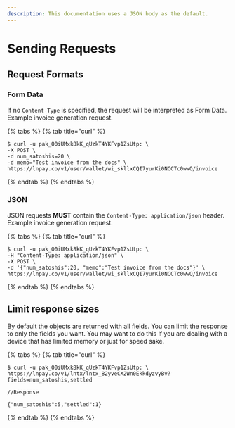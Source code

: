 ```yaml
---
description: This documentation uses a JSON body as the default.
---
```


# Sending Requests

## Request Formats

### Form Data

If no `Content-Type` is specified, the request will be interpreted as Form Data. Example invoice generation request.

{% tabs %}
{% tab title="curl" %}
```text
$ curl -u pak_O0iUMxk8kK_qUzkT4YKFvp1ZsUtp: \
-X POST \
-d num_satoshis=20 \
-d memo="Test invoice from the docs" \
https://lnpay.co/v1/user/wallet/wi_skllxCQI7yurKi0NCCTc0wwO/invoice
```
{% endtab %}
{% endtabs %}

### JSON

JSON requests **MUST** contain the `Content-Type: application/json` header. Example invoice generation request. 

{% tabs %}
{% tab title="curl" %}
```text
$ curl -u pak_O0iUMxk8kK_qUzkT4YKFvp1ZsUtp: \
-H "Content-Type: application/json" \
-X POST \
-d '{"num_satoshis":20, "memo":"Test invoice from the docs"}' \
https://lnpay.co/v1/user/wallet/wi_skllxCQI7yurKi0NCCTc0wwO/invoice
```
{% endtab %}
{% endtabs %}

## Limit response sizes

By default the objects are returned with all fields. You can limit the response to only the fields you want. You may want to do this if you are dealing with a device that has limited memory or just for speed sake.

{% tabs %}
{% tab title="curl" %}
```text
$ curl -u pak_O0iUMxk8kK_qUzkT4YKFvp1ZsUtp: \
https://lnpay.co/v1/lntx/lntx_82yveCX2Wn0EkkdyzvyBv?fields=num_satoshis,settled

//Response

{"num_satoshis":5,"settled":1}
```
{% endtab %}
{% endtabs %}


